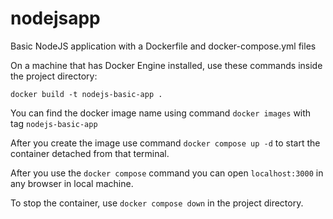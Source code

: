 # nodejsapp
Basic NodeJS application with a Dockerfile and docker-compose.yml files

On a machine that has Docker Engine installed, use these commands inside the project directory:

``docker build -t nodejs-basic-app .``

You can find the docker image name using command ``docker images`` with tag ``nodejs-basic-app``

After you create the image use command ``docker compose up -d`` to start the container detached from that terminal.

After you use the ``docker compose`` command you can open ``localhost:3000`` in any browser in local machine.

To stop the container, use ``docker compose down`` in the project directory. 
